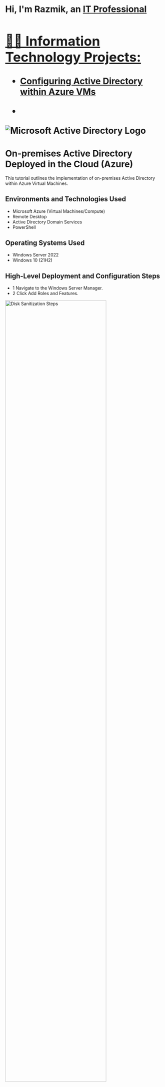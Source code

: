 <h1>Hi, I'm Razmik, an <a href="https://linkedin.com/in/RazmikAlexander">IT Professional

<h2>👨‍💻 Information Technology Projects:</h2>
  
  - [Configuring Active Directory within Azure VMs](https://github.com/RazmikAlexander/RazmikAlexander/configure-ad)
  - <p align="center">
<img src="https://i.imgur.com/pU5A58S.png" alt="Microsoft Active Directory Logo"/>
</p>

<h1>On-premises Active Directory Deployed in the Cloud (Azure)</h1>
This tutorial outlines the implementation of on-premises Active Directory within Azure Virtual Machines.<br />


<h2>Environments and Technologies Used</h2>

- Microsoft Azure (Virtual Machines/Compute)
- Remote Desktop
- Active Directory Domain Services
- PowerShell

<h2>Operating Systems Used </h2>

- Windows Server 2022
- Windows 10 (21H2)

<h2>High-Level Deployment and Configuration Steps</h2>

- 1 Navigate to the Windows Server Manager.
- 2 Click Add Roles and Features.
    
<p>
<img src="https://www.ibm.com/docs/en/STXKQY_BDA_SHR/bl1bda72.jpg" height="80%" width="80%" alt="Disk Sanitization Steps"/h2>
</p>
<p>
- 3 It will open Add Roles and Features, wizard. Click Next.
</p>
</p>
<br />

<p>
<img src="https://i.imgur.com/YRWnXtl.jpg" height="80%" width="80%" alt=<>
</p>
<p>
- 4 Select the server from the server pool and click Next.
</p>
<img src="https://i.imgur.com/loqxzX2.jpg" height="80%" width="80%" alt=<>
<br />

<p>
- 5 Click the Checkbox to select Active Directory Domain Services.
</p>  
<img src="https://i.imgur.com/IpcbfPO.jpg" height="80%" width="80%" alt=<>

</p>
<p>

<p>
- 6 On the popup Window, just click Add Features.
</p>
<img src="https://i.imgur.com/i49BWn8.jpg" height="80%" width="80%" alt=<>

</p>
<p>

<p>
- 7 On the description window of Active Directory Domain Services, click Next.
</p>
<img src="https://i.imgur.com/bJb2T5W.jpg" height="80%" width="80%" alt=<>
</p>
<p>

<p>
- 8 Click Install on the Confirmation window.
</p>
<img src="https://i.imgur.com/6GichZd.jpg" height="80%" width="80%" alt=<>
</p>
<p>














